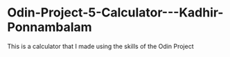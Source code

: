 # Odin-Project-5-Calculator---Kadhir-Ponnambalam
This is a calculator that I made using the skills of the Odin Project
